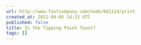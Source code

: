 ```yaml
---
url: http://www.fastcompany.com/node/641124/print
created_at: 2011-04-05 14:13 UTC
published: false
title: Is the Tipping Point Toast?
tags: []
---
```



